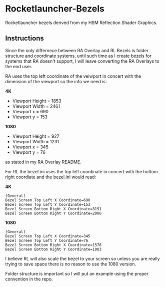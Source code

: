 # Rocketlauncher-Bezels
Rocketlauncher bezels derived from my HSM Reflection Shader Graphics.

## Instructions

Since the only differnece between RA Overlay and RL Bezels is folder structure and coordinate systems, until such time as I create bezels for systems that RA doesn't support, I will leave converting the RA Overlays to the end user.

RA uses the top left coordinate of the veiwport in concert with the dimension of the viewport so the info we need is:


**4K**
* Viewport Height = 1853
* Viewport Width = 2461
* Viewport x = 690
* Viewport y = 153

**1080**
* Viewport Height = 927
* Viewport Width = 1231
* Viewport x = 345
* Viewport y = 76

as stated in my RA Overlay README.

For RL the bezel.ini uses the top left coordinate in concert with the bottom right coordiate and the bezel.ini would read:


**4K** 
```
[General]
Bezel Screen Top Left X Coordinate=690
Bezel Screen Top Left Y Coordinate=153
Bezel Screen Bottom Right X Coordinate=3151
Bezel Screen Bottom Right Y Coordinate=2006
```

**1080** 
```
[General]
Bezel Screen Top Left X Coordinate=345
Bezel Screen Top Left Y Coordinate=76
Bezel Screen Bottom Right X Coordinate=1576
Bezel Screen Bottom Right Y Coordinate=1003
```

I believe RL will also scale the bezel to your screen so unless you are really trying to save space there is no reason to use the 1080 version.

Folder structure is important so I will put an example using the proper convention in the repo.
